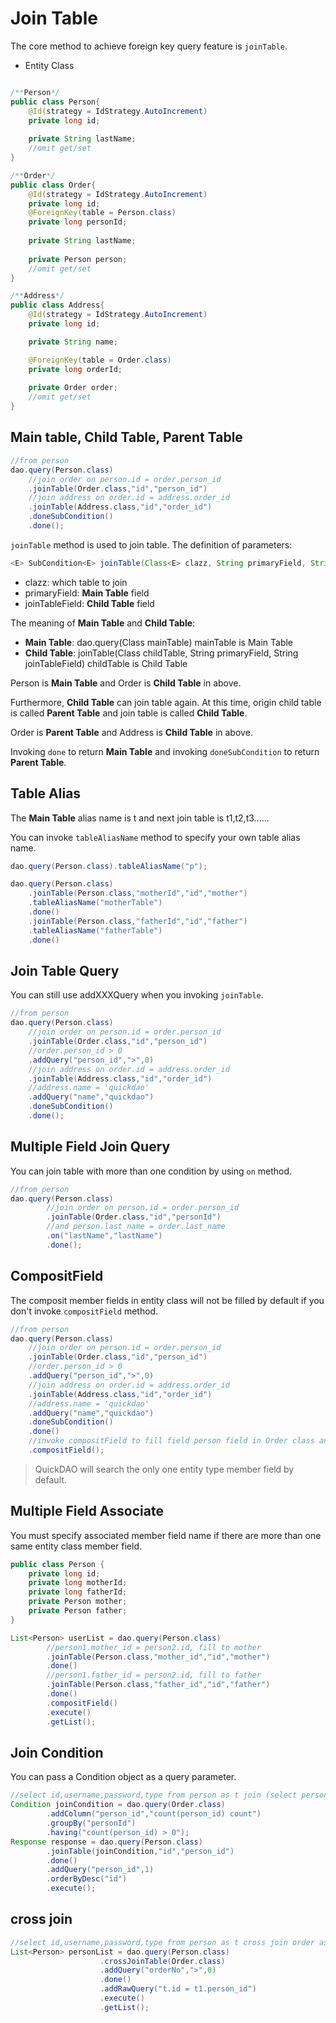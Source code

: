 # Join Table 

The core method to achieve foreign key query feature is ``joinTable``.

* Entity Class

```java

/**Person*/
public class Person{
    @Id(strategy = IdStrategy.AutoIncrement)
    private long id;
    
    private String lastName;
    //omit get/set
}

/**Order*/
public class Order{
    @Id(strategy = IdStrategy.AutoIncrement)
    private long id;
    @ForeignKey(table = Person.class)
    private long personId;
    
    private String lastName;
    
    private Person person;
    //omit get/set
}

/**Address*/
public class Address{
    @Id(strategy = IdStrategy.AutoIncrement)
    private long id;

    private String name;

    @ForeignKey(table = Order.class)
    private long orderId;
    
    private Order order;
    //omit get/set
}
```

## Main table, Child Table, Parent Table

```java
//from person
dao.query(Person.class)
    //join order on person.id = order.person_id 
    .joinTable(Order.class,"id","person_id")
    //join address on order.id = address.order_id
    .joinTable(Address.class,"id","order_id")
    .doneSubCondition()
    .done();
```

``joinTable`` method is used to join table. The definition of parameters:

```java
<E> SubCondition<E> joinTable(Class<E> clazz, String primaryField, String joinTableField);
```

* clazz: which table to join
* primaryField: **Main Table** field
* joinTableField: **Child Table** field

The meaning of **Main Table** and **Child Table**:

* **Main Table**: dao.query(Class mainTable) mainTable is Main Table
* **Child Table**: joinTable(Class<E> childTable, String primaryField, String joinTableField) childTable is Child Table

Person is **Main Table** and Order is **Child Table** in above.

Furthermore, **Child Table** can join table again. At this time, origin child table is called **Parent Table** and join table is called **Child Table**.

Order is **Parent Table** and Address is **Child Table** in above.

Invoking ``done`` to return **Main Table** and invoking ``doneSubCondition`` to return **Parent Table**.

## Table Alias

The **Main Table** alias name is t and next join table is t1,t2,t3......

You can invoke ``tableAliasName`` method to specify your own table alias name.

```java
dao.query(Person.class).tableAliasName("p");
```

```java
dao.query(Person.class)
    .joinTable(Person.class,"motherId","id","mother")
    .tableAliasName("motherTable")
    .done()
    .joinTable(Person.class,"fatherId","id","father")
    .tableAliasName("fatherTable")
    .done()
```

## Join Table Query

You can still use addXXXQuery when you invoking ``joinTable``.

```java
//from person
dao.query(Person.class)
    //join order on person.id = order.person_id 
    .joinTable(Order.class,"id","person_id")
    //order.person_id > 0
    .addQuery("person_id",">",0)
    //join address on order.id = address.order_id
    .joinTable(Address.class,"id","order_id")
    //address.name = 'quickdao'
    .addQuery("name","quickdao")
    .doneSubCondition()
    .done();
```

## Multiple Field Join Query

You can join table with more than one condition by using ``on`` method.

```java
//from person
dao.query(Person.class)
        //join order on person.id = order.person_id
        .joinTable(Order.class,"id","personId")
        //and person.last_name = order.last_name
        .on("lastName","lastName")
        .done();
```

## CompositField

The composit member fields in entity class will not be filled by default if you don't invoke ``compositField`` method.

```java
//from person
dao.query(Person.class)
    //join order on person.id = order.person_id 
    .joinTable(Order.class,"id","person_id")
    //order.person_id > 0
    .addQuery("person_id",">",0)
    //join address on order.id = address.order_id
    .joinTable(Address.class,"id","order_id")
    //address.name = 'quickdao'
    .addQuery("name","quickdao")
    .doneSubCondition()
    .done()
    //invoke compositField to fill field person field in Order class and order in Address class
    .compositField();
```

> QuickDAO will search the only one entity type member field by default.

## Multiple Field Associate

You must specify associated member field name if there are more than one same entity class member field.

```java
public class Person {
    private long id;
    private long motherId;
    private long fatherId;
    private Person mother;
    private Person father;
}
```

```java
List<Person> userList = dao.query(Person.class)
        //person1.mother_id = person2.id, fill to mother
        .joinTable(Person.class,"mother_id","id","mother")
        .done()
        //person1.father_id = person2.id, fill to father
        .joinTable(Person.class,"father_id","id","father")
        .done()
        .compositField()
        .execute()
        .getList();
```

## Join Condition

You can pass a Condition object as a query parameter.

```java
//select id,username,password,type from person as t join (select person_id,count(person_id) count from `order` group by person_id having count(person_id) > 0) t1 on t.id = t1.person_id where t.person_id = 1 order by t.id desc
Condition joinCondition = dao.query(Order.class)
        .addColumn("person_id","count(person_id) count")
        .groupBy("personId")
        .having("count(person_id) > 0");
Response response = dao.query(Person.class)
        .joinTable(joinCondition,"id","person_id")
        .done()
        .addQuery("person_id",1)
        .orderByDesc("id")
        .execute();
```

## cross join

```java
//select id,username,password,type from person as t cross join order as t1 where t.id =t1.person_id and t1.order_no > 0
List<Person> personList = dao.query(Person.class)
                    .crossJoinTable(Order.class)
                    .addQuery("orderNo",">",0)
                    .done()
                    .addRawQuery("t.id = t1.person_id")
                    .execute()
                    .getList();
```
